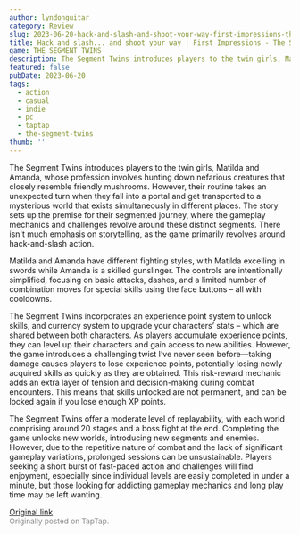 ```yaml
---
author: lyndonguitar
category: Review
slug: 2023-06-20-hack-and-slash-and-shoot-your-way-first-impressions-the-segment-twins
title: Hack and slash... and shoot your way | First Impressions - The Segment Twins
game: THE SEGMENT TWINS
description: The Segment Twins introduces players to the twin girls, Matilda and Amanda, whose profession involves hunting down nefarious creatures that closely resemble friendly mushrooms. However, their routine takes an unexpected turn when they fall into a portal and get transported to a mysterious world that exists simultaneously in different places. The story sets up the premise for their segmented journey, where the gameplay mechanics and challenges revolve around these distinct segments. There isn't much emphasis on storytelling, as the game primarily revolves around hack-and-slash action.
featured: false
pubDate: 2023-06-20
tags:
  - action
  - casual
  - indie
  - pc
  - taptap
  - the-segment-twins
thumb: ''
---
```


The Segment Twins introduces players to the twin girls, Matilda and Amanda, whose profession involves hunting down nefarious creatures that closely resemble friendly mushrooms. However, their routine takes an unexpected turn when they fall into a portal and get transported to a mysterious world that exists simultaneously in different places. The story sets up the premise for their segmented journey, where the gameplay mechanics and challenges revolve around these distinct segments. There isn't much emphasis on storytelling, as the game primarily revolves around hack-and-slash action.

Matilda and Amanda have different fighting styles, with Matilda excelling in swords while Amanda is a skilled gunslinger. The controls are intentionally simplified, focusing on basic attacks, dashes, and a limited number of combination moves for special skills using the face buttons – all with cooldowns.

The Segment Twins incorporates an experience point system to unlock skills, and currency system to upgrade your characters’ stats – which are shared between both characters. As players accumulate experience points, they can level up their characters and gain access to new abilities. However, the game introduces a challenging twist I’ve never seen before—taking damage causes players to lose experience points, potentially losing newly acquired skills as quickly as they are obtained. This risk-reward mechanic adds an extra layer of tension and decision-making during combat encounters. This means that skills unlocked are not permanent, and can be locked again if you lose enough XP points.

The Segment Twins offer a moderate level of replayability, with each world comprising around 20 stages and a boss fight at the end. Completing the game unlocks new worlds, introducing new segments and enemies. However, due to the repetitive nature of combat and the lack of significant gameplay variations, prolonged sessions can be unsustainable. Players seeking a short burst of fast-paced action and challenges will find enjoyment, especially since individual levels are easily completed in under a minute, but those looking for addicting gameplay mechanics and long play time may be left wanting.

[Original link](https://www.taptap.io/post/5856420)<br><span style="font-size: 0.95em; color: #888;">Originally posted on TapTap.</span>